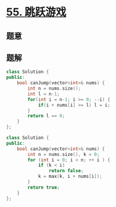 #  [55. 跳跃游戏](https://leetcode-cn.com/problems/jump-game/)

## 题意



## 题解



```c++
class Solution {
public:
    bool canJump(vector<int>& nums) {
        int n = nums.size();
        int l = n-1;
        for(int i = n-1; i >= 0; --i) {
            if(i + nums[i] >= l) l = i;
        }
        return l == 0;
    }
};
```

```c++
class Solution {
public:
    bool canJump(vector<int>& nums) {
        int n = nums.size(), k = 0;
        for (int i = 0; i < n; ++ i ) {
            if (k < i)
                return false;
            k = max(k, i + nums[i]);
        }
        return true;
    }
};
```



```python3

```

